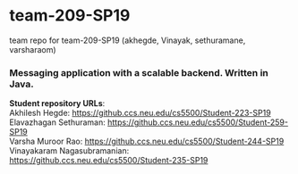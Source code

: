 # team-209-SP19
team repo for team-209-SP19 (akhegde, Vinayak, sethuramane, varsharaom) 

<h3>Messaging application with a scalable backend. Written in Java.</h3>

<b>Student repository URLs</b>:<br>
Akhilesh Hegde: https://github.ccs.neu.edu/cs5500/Student-223-SP19<br>
Elavazhagan Sethuraman: https://github.ccs.neu.edu/cs5500/Student-259-SP19<br>
Varsha Muroor Rao: https://github.ccs.neu.edu/cs5500/Student-244-SP19<br>
Vinayakaram Nagasubramanian: https://github.ccs.neu.edu/cs5500/Student-235-SP19<br>
